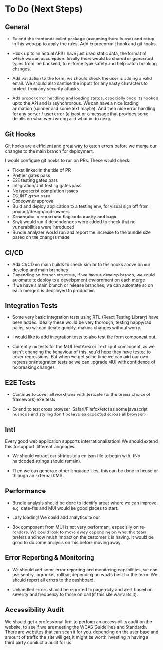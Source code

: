 # To Do (Next Steps)

## General

- Extend the frontends eslint package (assuming there is one) and setup in this webapp to apply the rules. Add to precommit hook and git hooks.

- Hook up to an actual API! I have just used static data, the format of which was an assumption. Ideally there would be shared or generated types from the backend, to enforce type safety and help catch breaking changes.

- Add validation to the form, we should check the user is adding a valid email. We should also santise the inputs for any nasty characters to protect from any security attacks.

- Add proper error handling and loading states, especially once its hooked up to the API and is asynchronous. We can have a nice loading animation (spinner and some text maybe). And then nice error handling for any server / user error (a toast or a message that provides some details on what went wrong and what to do next).

## Git Hooks

Git hooks are a efficient and great way to catch errors before we merge our changes to the main branch for deployment.

I would configure git hooks to run on PRs. These would check:

- Ticket linked in the title of PR
- Prettier gates pass
- E2E testing gates pass
- Integration/Unit testing gates pass
- No typescript compilation issues
- ESLINT gates pass
- Codeowner approval
- Build and deploy application to a testing env, for visual sign off from product/design/codeowners
- Sonarqube to report and flag code quality and bugs
- Snyk would run if dependencies were added to check that no vulnerabilities were introduced
- Bundle analyzer would run and report the increase to the bundle size based on the changes made

## CI/CD

- Add CI/CD on main builds to check similar to the hooks above on our develop and main branches
- Depending on branch structure, if we have a develop branch, we could automate to deploy to a development enviornment on each merge
- If we have a main branch or release branches, we can automate so on each merge it is deoployed to production

## Integration Tests

- Some very basic integration tests using RTL (React Testing Library) have been added. Ideally these would be very thorough, testing happy/sad paths, so we can iterate quickly, making changes without worry.

- I would like to add integration tests to also test the form component out.

- Currently no tests for the MUI TextArea or TextInput component, as we aren't changing the behaviour of this, you'd hope they have tested to cover regressions. But when we get some time we can add our own regression/integration tests so we can upgrade MUI with confidence of no breaking changes.

## E2E Tests

- Continue to cover all workflows with testcafe (or the teams choice of framework) e2e tests

- Extend to test cross browser (Safari/Firefox/etc) as some javascript nuances and styling don't behave as expected across all browsers

## Intl

Every good web application supports internationalisation! We should extend this to support different languages.

- We should extract our strings to a en.json file to begin with. (No hardcoded strings should remain).

- Then we can generate other language files, this can be done in house or through an external CMS.

## Performance

- Bundle analysis should be done to identify areas where we can improve, e.g. date-fns and MUI would be good places to start.

- Lazy loading! We could add analytics to our

- Box component from MUI is not very performant, especially on re-renders. We could look to move away depending on what the team prefers and how much impact on the customer it is having. It would be good to do some analysis on this before moving away.

## Error Reporting & Monitoring

- We should add some error reporting and monitoring capabilities, we can use sentry, logrocket, rollbar, depending on whats best for the team. We should report all errors to the dashboard.

- Unhandled errors should be reported to pagerduty and alert based on severity and frequency to those on call (if this site warrants it).

## Accessibility Audit

We should get a professional firm to perform an accessibility audit on the website, to see if we are meeting the WCAG Guidelines and Standards. There are websites that can scan it for you, depending on the user base and amount of traffic the site will get, it might be worth investing in having a third party conduct a audit for us.
